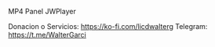 MP4 Panel JWPlayer

Donacion o Servicios: https://ko-fi.com/licdwalterg 
Telegram: https://t.me/WalterGarci
